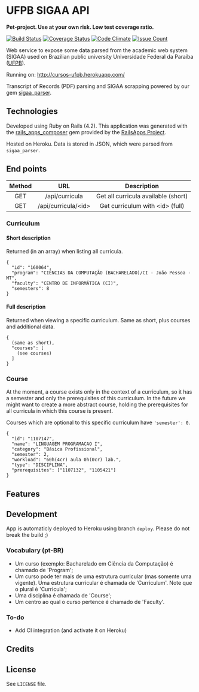 # UFPB SIGAA API

**Pet-project. Use at your own risk. Low test coverage ratio.** 

[![Build Status](https://travis-ci.org/fernandobrito/ufpb_sigaa_api.svg?branch=master)](https://travis-ci.org/fernandobrito/ufpb_sigaa_api) [![Coverage Status](https://coveralls.io/repos/github/fernandobrito/ufpb_sigaa_api/badge.svg?branch=master)](https://coveralls.io/github/fernandobrito/ufpb_sigaa_api?branch=master) [![Code Climate](https://codeclimate.com/github/fernandobrito/ufpb_sigaa_api/badges/gpa.svg)](https://codeclimate.com/github/fernandobrito/ufpb_sigaa_api) [![Issue Count](https://codeclimate.com/github/fernandobrito/ufpb_sigaa_api/badges/issue_count.svg)](https://codeclimate.com/github/fernandobrito/ufpb_sigaa_api)

Web service to expose some data parsed from the academic web system (SIGAA) used on Brazilian public university Universidade Federal da Paraíba ([UFPB](http://www.ufpb.br)). 

Running on: http://cursos-ufpb.herokuapp.com/

Transcript of Records (PDF) parsing and SIGAA scrapping powered by our gem [sigaa_parser](https://github.com/fernandobrito/sigaa_parser).

## Technologies

Developed using Ruby on Rails (4.2). This application was generated with the [rails_apps_composer](https://github.com/RailsApps/rails_apps_composer) gem
provided by the [RailsApps Project](http://railsapps.github.io/).

Hosted on Heroku. Data is stored in JSON, which were parsed from `sigaa_parser`.

## End points

| Method |          URL          |         Description         |
|:------:|:---------------------:|:---------------------------:|
|   GET  |     /api/curricula    | Get all curricula available (short) |
|   GET  | /api/curricula/\<id\> |  Get curriculum with \<id\> (full) |

### Curriculum

#### Short description
Returned (in an array) when listing all curricula.
```
{
  "id": "160064",
  "program": "CIÊNCIAS DA COMPUTAÇÃO (BACHARELADO)/CI - João Pessoa - MT",
  "faculty": "CENTRO DE INFORMÁTICA (CI)",
  "semesters": 8
}
```

#### Full description
Returned when viewing a specific curriculum. Same as short, plus courses and additional data. 
```
{ 
  (same as short),
  "courses": [
    (see courses)
  ]
}
```

### Course

At the moment, a course exists only in the context of a curriculum, so it has a semester and only the prerequisites of this curriculum. In the future we might want to create a more abstract course, holding the prerequisites for all curricula in which this course is present.

Courses which are optional to this specific curriculum have `'semester': 0`.

```
{
  "id": "1107147",
  "name": "LINGUAGEM PROGRAMACAO I",
  "category": "Básica Profissional",
  "semester": 2,
  "workload": "60h(4cr) aula 0h(0cr) lab.",
  "type": "DISCIPLINA",
  "prerequisites": ["1107132", "1105421"]
}
```

## Features

## Development

App is automaticly deployed to Heroku using branch `deploy`. Please do not break the build ;)

### Vocabulary (pt-BR)

* Um curso (exemplo: Bacharelado em Ciência da Computação) é chamado de 'Program';
* Um curso pode ter mais de uma estrutura curricular (mas somente uma vigente). Uma estrutura curricular é chamada de 'Curriculum'. Note que o plural é 'Curricula'; 
* Uma disciplina é chamada de 'Course';
* Um centro ao qual o curso pertence é chamado de 'Faculty'.

### To-do
* Add CI integration (and activate it on Heroku)

## Credits

## License

See `LICENSE` file.
